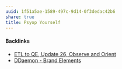 ```yaml
---
uuid: 1f51a5ae-1589-497c-9d14-0f3dedac42b6
share: true
title: Psyop Yourself
---
```

#### Backlinks

* [ETL to QE, Update 26, Observe and Orient](/a6694d76-0b96-4dd7-8f4a-8d213fef86f0)
* [DDaemon - Brand Elements](/83cb4e78-016e-4a9f-bcc4-e0dd9743d696)